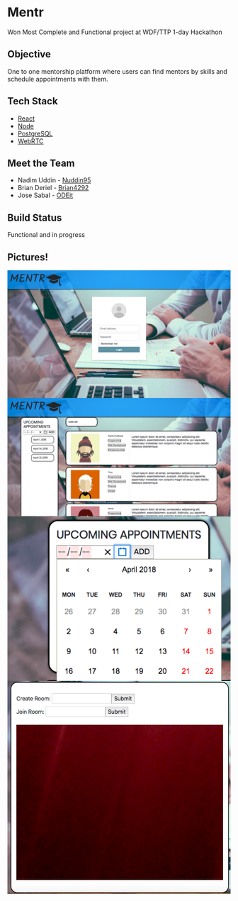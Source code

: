 # Mentr
Won Most Complete and Functional project at WDF/TTP 1-day Hackathon

## Objective
One to one mentorship platform where users can find mentors by skills and schedule appointments with them.

## Tech Stack
* [React](https://reactjs.org/)
* [Node](https://nodejs.org/en/)
* [PostgreSQL](https://www.postgresql.org/)
* [WebRTC](https://webrtc.org/)

## Meet the Team
* Nadim Uddin - [Nuddin95](https://github.com/nuddin95) 
* Brian Deriel - [Brian4292](https://github.com/Brian4292) 
* Jose Sabal - [ODEit](https://github.com/ODEit)

## Build Status
Functional and in progress

## Pictures!
<div style = "display:flex; flex-direction: column; justify-content: center" >
 <img src = './public/Login.png'/>
 <img src = './public/Mentors.png'/>
 <img src = './public/Appointments.png'/>
 <img src = './public/VideoChat.png'/>
</div>

